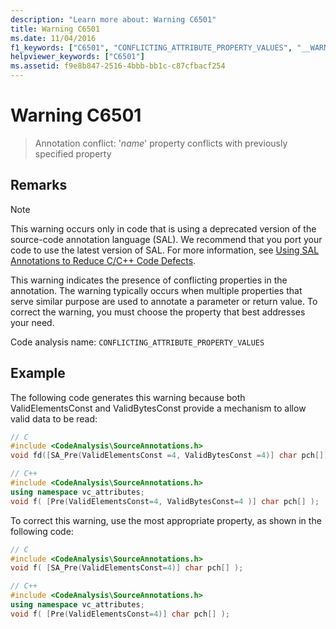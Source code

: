 ```yaml
---
description: "Learn more about: Warning C6501"
title: Warning C6501
ms.date: 11/04/2016
f1_keywords: ["C6501", "CONFLICTING_ATTRIBUTE_PROPERTY_VALUES", "__WARNING_CONFLICTING_ATTRIBUTE_PROPERTY_VALUES"]
helpviewer_keywords: ["C6501"]
ms.assetid: f9e8b847-2516-4bbb-bb1c-c87cfbacf254
---
```

# Warning C6501

> Annotation conflict: '*name*' property conflicts with previously specified property

## Remarks

> [!NOTE]
> This warning occurs only in code that is using a deprecated version of the source-code annotation language (SAL). We recommend that you port your code to use the latest version of SAL. For more information, see [Using SAL Annotations to Reduce C/C++ Code Defects](../code-quality/using-sal-annotations-to-reduce-c-cpp-code-defects.md).

This warning indicates the presence of conflicting properties in the annotation. The warning typically occurs when multiple properties that serve similar purpose are used to annotate a parameter or return value. To correct the warning, you must choose the property that best addresses your need.

Code analysis name: `CONFLICTING_ATTRIBUTE_PROPERTY_VALUES`

## Example

The following code generates this warning because both ValidElementsConst and ValidBytesConst provide a mechanism to allow valid data to be read:

```cpp
// C
#include <CodeAnalysis\SourceAnnotations.h>
void fd([SA_Pre(ValidElementsConst =4, ValidBytesConst =4)] char pch[]);

// C++
#include <CodeAnalysis\SourceAnnotations.h>
using namespace vc_attributes;
void f( [Pre(ValidElementsConst=4, ValidBytesConst=4 )] char pch[] );
```

To correct this warning, use the most appropriate property, as shown in the following code:

```cpp
// C
#include <CodeAnalysis\SourceAnnotations.h>
void f( [SA_Pre(ValidElementsConst=4)] char pch[] );

// C++
#include <CodeAnalysis\SourceAnnotations.h>
using namespace vc_attributes;
void f( [Pre(ValidElementsConst=4)] char pch[] );
```
